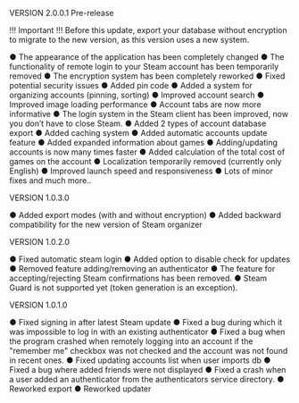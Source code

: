 VERSION 2.0.0.1 Pre-release

  !!! Important !!!
    Before this update, export your database without encryption to migrate to the new version, as this version 
    uses a new system.
  
  ● The appearance of the application has been completely changed
  ● The functionality of remote login to your Steam account has been temporarily removed
  ● The encryption system has been completely reworked
  ● Fixed potential security issues
  ● Added pin code
  ● Added a system for organizing accounts (pinning, sorting)
  ● Improved account search
  ● Improved image loading performance
  ● Account tabs are now more informative
  ● The login system in the Steam client has been improved, now you don’t have to close Steam.
  ● Added 2 types of account database export
  ● Added caching system
  ● Added automatic accounts update feature
  ● Added expanded information about games
  ● Adding/updating accounts is now many times faster
  ● Added calculation of the total cost of games on the account
  ● Localization temporarily removed (currently only English)
  ● Improved launch speed and responsiveness
  ● Lots of minor fixes and much more..

VERSION 1.0.3.0 

  ● Added export modes (with and without encryption)
  ● Added backward compatibility for the new version of Steam organizer

VERSION 1.0.2.0 

  ● Fixed automatic steam login
  ● Added option to disable check for updates
  ● Removed feature adding/removing an authenticator
  ● The feature for accepting/rejecting Steam confirmations has been removed.
  ● Steam Guard is not supported yet (token generation is an exception).

VERSION 1.0.1.0 

  ● Fixed signing in after latest Steam update
  ● Fixed a bug during which it was impossible to log in with an existing authenticator
  ● Fixed a bug when the program crashed when remotely logging into an account if the "remember me" checkbox was not checked and the account was not found in recent ones.
  ● Fixed updating accounts list when user imports db
  ● Fixed a bug where added friends were not displayed
  ● Fixed a crash when a user added an authenticator from the authenticators service directory.
  ● Reworked export
  ● Reworked updater